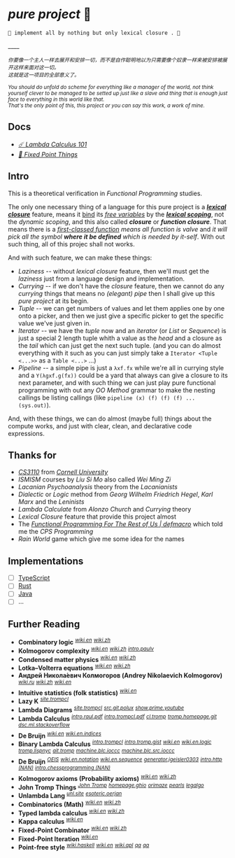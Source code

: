 # *pure project* 🧫

~~~
🧫 implement all by nothing but only lexical closure . 🧬
~~~


 \____

<sup>*你要像一个主人一样去展开和安排一切，而不是自作聪明地以为只需要像个奴隶一样来被安排被展开这样来面对这一切。* </sup>  
<sub>*这就是这一项目的全部意义了。* </sub>  

<sup>*You should do unfold do scheme for everything like a manager of the world, not think yourself clever to be managed to be setted up just like a slave and thing that is enough just face to everything in this world like that.* </sup>  
<sub>*That's the only point of this, this project or you can say this work, a work of mine.* </sub>  

## Docs

- [*☄️ Lambda Calculus 101*](./.docs/lambda-calculus.101 "Let's See what the Lambda Calculus is ☄️")
- [*🦠 Fixed Point Things*](./.docs/fixed-point.things "Some thing about the Fixed-point Combinators 🦠")



## Intro

This is a theoretical verification in *Functional Programming* studies.

The only one necessary thing of a language for this pure project is a *[**lexical closure**](https://en.wikipedia.org/wiki/Closure_(computer_programming)#Lexical_environment)* feature, means it [bind](https://en.wikipedia.org/wiki/Name_binding) its *[free variables](https://en.wikipedia.org/wiki/Free_variables_and_bound_variables)* by the **[*lexical scoping*](https://en.wikipedia.org/wiki/Scope_(computer_science)#Lexical_scope)**, not the *dynamic scoping*, and this also called ***closure*** or ***function closure***. That means there is a *[first-classed function](https://en.wikipedia.org/wiki/First-class_function) means all function is valve* and *it will pick all the symbol **where it be defined** which is needed by it-self*. With out such thing, all of this projec shall not works.

And with such feature, we can make these things: 

- *Laziness* -- without *lexical closure* feature, then we'll must get the *laziness* just from a language design and implementation.
- *Currying* -- if we don't have the *closure* feature, then we cannot do any *currying* things that means no *(elegant) pipe* then I shall give up this *pure project* at its begin.
- *Tuple* -- we can get numbers of values and let them applies one by one onto a picker, and then we just give a specific picker to get the specific value we've just given in.
- *Iterator* -- we have the *tuple* now and an *iterator* (or *List* or *Sequence*) is just a special 2 length tuple whith a value as the *head* and a closure as the *tail* which can just get the next such tuple. (and you can do almost everything with it such as you can just simply take a `Iterator <Tuple <...>>` as a `Table <...>` ...)
- *Pipeline* -- a simple pipe is just a `λxf.fx` while we're all in currying style and a `Y(λgxf.g(fx))` could be a yard that always can give a closure to its next parameter, and with such thing we can just play pure functional programming with out any *OO Method* grammar to make the nesting callings be listing callings (like `pipeline (x) (f) (f) (f) ... (sys.out)`).

And, with these things, we can do almost (maybe full) things about the compute works, and just with clear, clean, and declarative code expressions.


## Thanks for

- [*CS3110*](https://cs3110.github.io/textbook/chapters/hop/higher_order.html?highlight=pipe) from [*Cornell University*](https://www.cs.cornell.edu/courses/cs3110/)
- *ISMISM* courses by *Liu Si Mo* also called *Wei Ming Zi*
- *Lacanian Psychoanalysis* theory from the *Lacanianists*
- *Dialectic* or *Logic* method from *Georg Wilhelm Friedrich Hegel*, *Karl Marx* and the *Leninists*
- *Lambda Calculate* from *Alonzo Church* and *Currying* theory
- *Lexical Closure* feature that provide this project almost
- The [*Functional Programming For The Rest of Us | defmacro*](https://www.defmacro.org/2006/06/19/fp.html) which told me the *CPS Programming*
- *Rain World* game which give me some idea for the names


## Implementations

- [ ] [TypeScript](./pure.ts)
- [ ] [Rust](./pure.rs)
- [ ] [Java](./pure.java)
- [ ] ...

## Further Reading

- **Combinatory logic** <sup>[*wiki.en*](https://en.wikipedia.org/wiki/Combinatory_logic "Combinatory logic")</sup> <sup>[*wiki.zh*](https://zh.wikipedia.org/wiki/%E7%BB%84%E5%90%88%E5%AD%90%E9%80%BB%E8%BE%91 "组合子逻辑")</sup> 
- **Kolmogorov complexity** <sup>[*wiki.en*](https://en.wikipedia.org/wiki/Kolmogorov_complexity "Kolmogorov complexity")</sup> <sup>[*wiki.zh*](https://zh.wikipedia.org/wiki/%E6%9F%AF%E6%B0%8F%E5%A4%8D%E6%9D%82%E6%80%A7 "柯氏复杂性")</sup> <sup>[*intro.paulv*](https://homepages.cwi.nl/~paulv/kolmogorov.html "An Introduction to Kolmogorov Complexity and Its Applications (柯尔莫戈罗夫复杂性及其应用简介: https://mitpressbookstore.mit.edu/book/{9780387339986,9781489984456,9783030112974}, https://www.amazon.com/Introduction-Kolmogorov-Complexity-Applications-Monographs/dp/{0387940537,0387948686,0387339981,1489984453,3030112977}/, https://link.springer.com/book/10.1007/{978-1-4757-2606-0,978-0-387-49820-1,978-3-030-11298-1}) (描述复杂性 ISBN:9787030059642)")</sup> 
- **Condensed matter physics** <sup>[*wiki.en*](https://en.wikipedia.org/wiki/Condensed_matter_physics "Condensed matter physics")</sup> <sup>[*wiki.zh*](https://zh.wikipedia.org/wiki/%E5%87%9D%E8%81%9A%E6%80%81%E7%89%A9%E7%90%86%E5%AD%A6 "凝聚态物理学")</sup> 
- **Lotka–Volterra equations** <sup>[*wiki.en*](https://en.wikipedia.org/wiki/Lotka%E2%80%93Volterra_equations "Lotka–Volterra equations")</sup> <sup>[*wiki.zh*](https://zh.wikipedia.org/wiki/%E6%B4%9B%E7%89%B9%E5%8D%A1-%E6%B2%83%E7%88%BE%E6%B3%B0%E6%8B%89%E6%96%B9%E7%A8%8B "洛特卡-沃尔泰拉方程")</sup> 
- **Андрей Никола́евич Колмогоров (Andrey Nikolaevich Kolmogorov)** <sup>[*wiki.ru*](https://ru.wikipedia.org/wiki/%D0%9A%D0%BE%D0%BB%D0%BC%D0%BE%D0%B3%D0%BE%D1%80%D0%BE%D0%B2,_%D0%90%D0%BD%D0%B4%D1%80%D0%B5%D0%B9_%D0%9D%D0%B8%D0%BA%D0%BE%D0%BB%D0%B0%D0%B5%D0%B2%D0%B8%D1%87 "Колмогоров, Андрей Николаевич")</sup> <sup>[*wiki.zh*](https://zh.wikipedia.org/wiki/%E5%AE%89%E5%BE%B7%E7%83%88%C2%B7%E6%9F%AF%E7%88%BE%E8%8E%AB%E5%93%A5%E6%B4%9B%E5%A4%AB "安德雷·柯尔莫哥洛夫 (Андрей Колмогоров)")</sup> <sup>[*wiki.en*](https://en.wikipedia.org/wiki/Andrey_Kolmogorov "Andrey Kolmogorov (Андрей Колмогоров)")</sup> 
- **Intuitive statistics (folk statistics)** <sup>[*wiki.en*](https://en.wikipedia.org/wiki/Intuitive_statistics "Intuitive statistics (folk statistics)")</sup> 
- **Lazy K** <sup>[*site.trompcl*](https://tromp.github.io/cl/lazy-k.html "Lazy K | tromp cl")</sup> 
- **Lambda Diagrams** <sup>[*site.trompcl*](https://tromp.github.io/cl/diagrams.html "Lambda Diagrams | tromp cl")</sup> <sup>[*src.git.polux*](https://github.com/polux/lambda-diagrams.git "(Apache-2.0) (Languages: Haskell 100.0%) Animations of lambda term reduction sequences // lambda 项约简序列的动画")</sup> <sup>[*show.prime.youtube*](https://www.youtube.com/watch?v=0ZKIuKgiikM&list=PLi8_XqluS5xc7GL-bgVrxpA2Uww6nK0gV&index=7 "Prime Number Sieve in Lambda Calculus | YouTube")</sup> 
- **Lambda Calculus** <sup>[*intro.raul.pdf*](https://arxiv.org/pdf/1503.09060.pdf "A Tutorial Introduction to the Lambda Calculus | Raul Rojas")</sup> <sup>[*intro.trompcl.pdf*](https://tromp.github.io/cl/LC.pdf "Functional Bits: Lambda Calculus based Algorithmic Information Theory | tromp cl")</sup> <sup>[*cl.tromp*](https://tromp.github.io/cl/cl.html "John's Lambda Calculus and Combinatory Logic Playground | tromp cl")</sup> <sup>[*tromp.homepage.git*](https://github.com/tromp/tromp.github.io.git "(Languages: HTML 85.9%, Roff 11.9%, Rust 1.1%, Haskell 0.4%, C 0.3%, PostScript 0.1%, Other 0.3%) John Tromp homepage")</sup> <sup>[*dsc.ml.stackoverflow*](https://stackoverflow.com/questions/22676975/simple-lambda-calculus-dsl-using-gadts-in-ocaml "Simple lambda calculus DSL using GADTs in OCaml // 在 OCaml 中使用 GADT 的简单 lambda 演算 DSL")</sup> 
- **De Bruijn** <sup>[*wiki.en*](https://en.wikipedia.org/wiki/De_Bruijn_index "De Bruijn index (De Bruijn indices)")</sup> <sup>[*wiki.en.indices*](https://en.wikipedia.org/wiki/De_Bruijn_indices "De Bruijn indices (De Bruijn index)")</sup> 
- **Binary Lambda Calculus** <sup>[*intro.trompcl*](https://tromp.github.io/cl/Binary_lambda_calculus.html "Binary Lambda Calculus | tromp cl")</sup> <sup>[*intro.tromp.gist*](https://gist.github.com/tromp/86b3184f852f65bfb814e3ab0987d861 "Binary Lambda Calculus")</sup> <sup>[*wiki.en*](https://en.wikipedia.org/wiki/Binary_lambda_calculus "Binary lambda calculus (Binary combinatory logic)")</sup> <sup>[*wiki.en.logic*](https://en.wikipedia.org/wiki/Binary_combinatory_logic "Binary combinatory logic (Binary lambda calculus)")</sup> <sup>[*tromp.lispnyc*](https://tromp.github.io/cl/lispnycTalk/lispnyc.html "Binary Lambda Calculus: The Smallest Program Language | tromp cl")</sup> <sup>[*ait.tromp*](https://github.com/tromp/AIT.git "(Languages: Haskell 37.6%, HTML 30.9%, TeX 17.7%, C 8.3%, Agda 1.8%, JavaScript 0.8%, Other 2.9%) Algorithmic Information Theory, using Binary Lambda Calculus // 算法信息论，使用二进制 Lambda 演算")</sup> <sup>[*machine.blc.ioccc*](https://www.ioccc.org/2012/tromp/hint.html "Most functional")</sup> <sup>[*machine.blc.src.ioccc*](https://github.com/ioccc-src/winner/blob/master/2012/tromp/tromp.orig.c "(found by: https://www.ioccc.org/years.html)")</sup> 
- **De Bruijn** <sup>[*OEIS*](https://oeis.org/A166315 "A166315		Lexicographically earliest binary de Bruijn sequences, B(2,n).")</sup> <sup>[*wiki.en.notation*](https://en.wikipedia.org/wiki/De_Bruijn_notation "De Bruijn notation")</sup> <sup>[*wiki.en.sequence*](https://en.wikipedia.org/wiki/De_Bruijn_sequence "de Bruijn sequence")</sup> <sup>[*generator.jgeisler0303*](https://jgeisler0303.github.io/deBruijnDecode/ "de Bruijn Sequence Generator")</sup> <sup>[*intro.http (NAN)*](https://debruijnsequence.org/ "De Bruijn Sequence and Universal Cycle Constructions")</sup> <sup>[*intro.chessprogramming (NAN)*](https://chessprogramming.wikispaces.com/De+Bruijn+sequence "")</sup> 
- **Kolmogorov axioms (Probability axioms)** <sup>[*wiki.en*](https://en.wikipedia.org/wiki/Kolmogorov_axioms "Kolmogorov axioms (Probability axioms)")</sup> <sup>[*wiki.zh*](https://zh.wikipedia.org/wiki/%E6%A9%9F%E7%8E%87%E5%85%AC%E8%A8%AD "概率公理 (柯尔莫哥洛夫公理)")</sup> 
- **John Tromp Things** <sup>[*John Tromp*](https://en.wikipedia.org/wiki/John_Tromp)</sup> <sup>[*homepage.ghio*](https://tromp.github.io/ "John Tromp")</sup> <sup>[*orimaze*](https://tromp.github.io/orimaze.html "OriMaze: a block moving puzzle and maze in one! | John Tromp")</sup> <sup>[*pearls*](https://tromp.github.io/pearls.html "Programming Pearls | John Tromp")</sup> <sup>[*legalgo*](https://tromp.github.io/go/legal.html "Number of legal Go positions | John Tromp")</sup> 
- **Unlambda Lang** <sup>[*unl.site*](http://madore.org/~david/programs/unlambda/ "The Unlambda Programming Language")</sup> <sup>[*esoteric.oerjan*](https://home.nvg.org/~oerjan/esoteric/ "Esoteric programming languages | Ørjan")</sup> 
- **Combinatorics (Math)** <sup>[*wiki.en*](https://en.wikipedia.org/wiki/Combinatorics "Combinatorics")</sup> <sup>[*wiki.zh*](https://zh.wikipedia.org/wiki/%E7%BB%84%E5%90%88%E6%95%B0%E5%AD%A6 "组合数学")</sup> 
- **Typed lambda calculus** <sup>[*wiki.en*](https://en.wikipedia.org/wiki/Typed_lambda_calculus)</sup> <sup>[*wiki.zh*](https://zh.wikipedia.org/wiki/%E6%9C%89%E7%B1%BB%E5%9E%8B%CE%BB%E6%BC%94%E7%AE%97)</sup> 
- **Kappa calculus** <sup>[*wiki.en*](https://en.wikipedia.org/wiki/Kappa_calculus)</sup> 
- **Fixed-Point Combinator** <sup>[*wiki.en*](https://en.wikipedia.org/wiki/Fixed-point_combinator)</sup> <sup>[*wiki.zh*](https://zh.wikipedia.org/wiki/%E4%B8%8D%E5%8A%A8%E7%82%B9%E7%BB%84%E5%90%88%E5%AD%90)</sup> 
- **Fixed-Point Iteration** <sup>[*wiki.en*](https://en.wikipedia.org/wiki/Fixed-point_iteration)</sup> 
- **Point-free style** <sup>[*wiki.haskell*](https://wiki.haskell.org/Pointfree "Pointfree | HaskellWiki")</sup> <sup>[*wiki.en*](https://en.wikipedia.org/wiki/Point-free_style "Point-free style (Tacit programming) | Wiki")</sup> <sup>[*wiki.apl*](https://aplwiki.com/wiki/Point-free_style "Point-free style (Tacit programming) | APL Wiki")</sup> <sup>[*qa*](https://stackoverflow.com/questions/944446/what-is-point-free-style-in-functional-programming)</sup> <sup>[*qa*](https://stackoverflow.com/questions/35796584/point-free-function-gives-different-result-to-non-point-free)</sup> 







